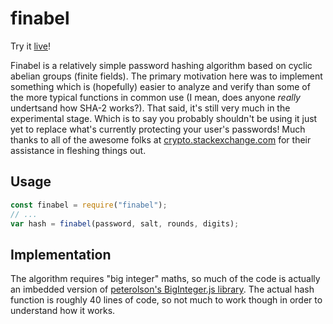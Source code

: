# finabel

Try it [live](https://gardhr.github.io/)!

Finabel is a relatively simple password hashing algorithm based on cyclic abelian groups (finite fields). The primary motivation here was to implement something which is (hopefully) easier to analyze and verify than some of the more typical functions in common use (I mean, does anyone _really_ undertsand how SHA-2 works?). That said, it's still very much in the experimental stage. Which is to say you probably shouldn't be using it just yet to replace what's currently protecting your user's passwords!
Much thanks to all of the awesome folks at [crypto.stackexchange.com](https://crypto.stackexchange.com) for their assistance in fleshing things out.

## Usage

```js
const finabel = require("finabel");
// ...
var hash = finabel(password, salt, rounds, digits);
```

## Implementation

The algorithm requires "big integer" maths, so much of the code is actually an imbedded version of [peterolson's BigInteger.js library](https://github.com/peterolson/BigInteger.js). The actual hash function is roughly 40 lines of code, so not much to work though in order to understand how it works.
